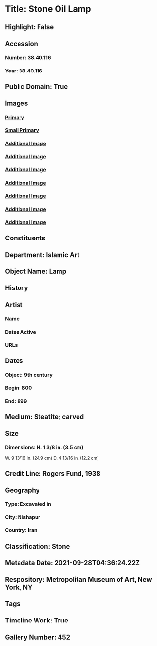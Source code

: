 # Title: Stone Oil Lamp
## Highlight: False
## Accession
### Number: 38.40.116
### Year: 38.40.116
## Public Domain: True
## Images
### [Primary](https://images.metmuseum.org/CRDImages/is/original/DP251983.jpg)
### [Small Primary](https://images.metmuseum.org/CRDImages/is/web-large/DP251983.jpg)
### [Additional Image](https://images.metmuseum.org/CRDImages/is/original/38.40.116-D.jpg)
### [Additional Image](https://images.metmuseum.org/CRDImages/is/original/wb-38.40.116.JPG)
### [Additional Image](https://images.metmuseum.org/CRDImages/is/original/wb-38.40.116c.JPG)
### [Additional Image](https://images.metmuseum.org/CRDImages/is/original/wb-38.40.116d.JPG)
### [Additional Image](https://images.metmuseum.org/CRDImages/is/original/wb-38.40.116e.JPG)
### [Additional Image](https://images.metmuseum.org/CRDImages/is/original/wb-38.40.116b.JPG)
### [Additional Image](https://images.metmuseum.org/CRDImages/is/original/LC-38_40_116.jpg)
## Constituents
## Department: Islamic Art
## Object Name: Lamp
## History
## Artist
### Name
### Dates Active
### URLs
## Dates
### Object: 9th century
### Begin: 800
### End: 899
## Medium: Steatite; carved
## Size
### Dimensions: H. 1 3/8 in. (3.5 cm)
W. 9 13/16 in. (24.9 cm)
D. 4 13/16 in. (12.2 cm)
## Credit Line: Rogers Fund, 1938
## Geography
### Type: Excavated in
### City: Nishapur
### Country: Iran
## Classification: Stone
## Metadata Date: 2021-09-28T04:36:24.22Z
## Respository: Metropolitan Museum of Art, New York, NY
## Tags
## Timeline Work: True
## Gallery Number: 452